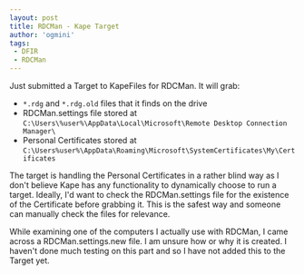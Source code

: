 ```yaml
---
layout: post
title: RDCMan - Kape Target
author: 'ogmini'
tags:
 - DFIR
 - RDCMan
---
```


Just submitted a Target to KapeFiles for RDCMan. It will grab:

- `*.rdg` and `*.rdg.old` files that it finds on the drive
- RDCMan.settings file stored at `C:\Users\%user%\AppData\Local\Microsoft\Remote Desktop Connection Manager\`
- Personal Certificates stored at `C:\Users%user%\AppData\Roaming\Microsoft\SystemCertificates\My\Certificates`

The target is handling the Personal Certificates in a rather blind way as I don't believe Kape has any functionality to dynamically choose to run a target. Ideally, I'd want to check the RDCMan.settings file for the existence of the Certificate before grabbing it. This is the safest way and someone can manually check the files for relevance.

While examining one of the computers I actually use with RDCMan, I came across a RDCMan.settings.new file. I am unsure how or why it is created. I haven't done much testing on this part and so I have not added this to the Target yet.
